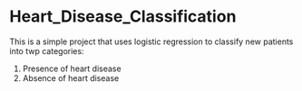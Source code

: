 # Heart_Disease_Classification
This is a simple project that uses logistic regression to classify new patients into twp categories:
1. Presence of heart disease
2. Absence of heart disease
